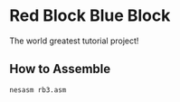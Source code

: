 # Red Block Blue Block

The world greatest tutorial project!

## How to Assemble

```
nesasm rb3.asm
```
